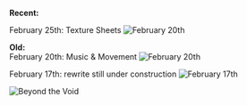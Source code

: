 **Recent:**   

February 25th: Texture Sheets
![February 20th](https://i.imgur.com/LtJODjX.png)

**Old:**   
February 20th: Music & Movement
![February 20th](https://i.imgur.com/uFy9fvY.png)

February 17th: rewrite still under construction
![February 17th](https://i.imgur.com/t12JDWa.png)

![Beyond the Void](https://i.imgur.com/Q9wgEkG.jpg)
